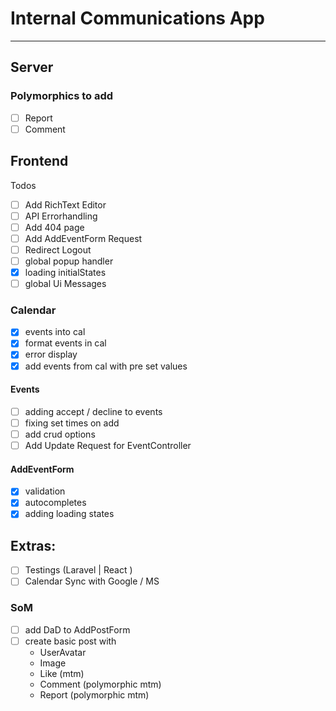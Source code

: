 # Internal Communications App

-----

## Server

### Polymorphics to add

- [ ] Report
- [ ] Comment

## Frontend

Todos

- [ ] Add RichText Editor
- [ ] API Errorhandling
- [ ] Add 404 page
- [ ] Add AddEventForm Request
- [ ] Redirect Logout
- [ ] global popup handler
- [x] loading initialStates
- [ ] global Ui Messages

### Calendar

- [x] events into cal
- [x] format events in cal
- [x] error display
- [x] add events from cal with pre set values

#### Events

- [ ] adding accept / decline to events
- [ ] fixing set times on add
- [ ] add crud options
- [ ] Add Update Request for EventController

#### AddEventForm

- [X] validation
- [x] autocompletes
- [x] adding loading states

## Extras:

- [ ] Testings (Laravel | React )
- [ ] Calendar Sync with Google / MS

### SoM

- [ ] add DaD to AddPostForm
- [ ] create basic post with
    - UserAvatar
    - Image
    - Like (mtm)
    - Comment (polymorphic mtm)
    - Report (polymorphic mtm)